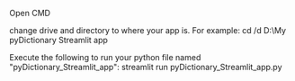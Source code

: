 Open CMD

change drive and directory to where your app is. For example:
cd /d D:\My pyDictionary Streamlit app

Execute the following to run your python file named "pyDictionary_Streamlit_app":
streamlit run pyDictionary_Streamlit_app.py
